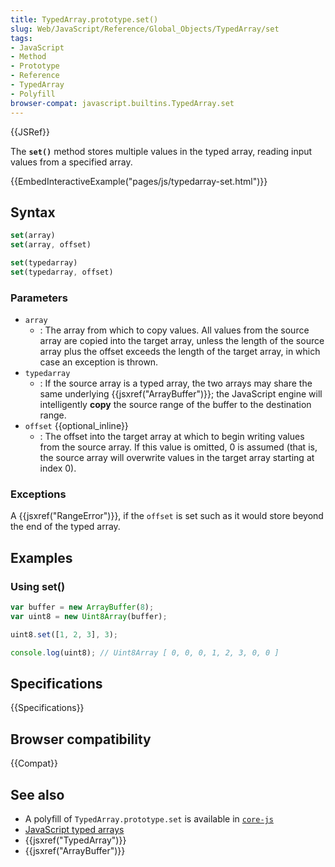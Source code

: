 ```yaml
---
title: TypedArray.prototype.set()
slug: Web/JavaScript/Reference/Global_Objects/TypedArray/set
tags:
- JavaScript
- Method
- Prototype
- Reference
- TypedArray
- Polyfill
browser-compat: javascript.builtins.TypedArray.set
---
```

{{JSRef}}

The **`set()`** method stores multiple values in the typed array, reading input
values from a specified array.

{{EmbedInteractiveExample("pages/js/typedarray-set.html")}}

## Syntax

```js
set(array)
set(array, offset)

set(typedarray)
set(typedarray, offset)
```

### Parameters

- `array`
  - : The array from which to copy values. All values from the source array are
    copied into the target array, unless the length of the source array plus the
    offset exceeds the length of the target array, in which case an exception is
    thrown.
- `typedarray`
  - : If the source array is a typed array, the two arrays may share the same
    underlying {{jsxref("ArrayBuffer")}}; the JavaScript engine will
    intelligently **copy** the source range of the buffer to the destination
    range.
- `offset` {{optional_inline}}
  - : The offset into the target array at which to begin writing values from the
    source array. If this value is omitted, 0 is assumed (that is, the source
    array will overwrite values in the target array starting at index 0).

### Exceptions

A {{jsxref("RangeError")}}, if the `offset` is set such as it would
store beyond the end of the typed array.

## Examples

### Using set()

```js
var buffer = new ArrayBuffer(8);
var uint8 = new Uint8Array(buffer);

uint8.set([1, 2, 3], 3);

console.log(uint8); // Uint8Array [ 0, 0, 0, 1, 2, 3, 0, 0 ]
```

## Specifications

{{Specifications}}

## Browser compatibility

{{Compat}}

## See also

- A polyfill of `TypedArray.prototype.set` is available in
  [`core-js`](https://github.com/zloirock/core-js#ecmascript-typed-arrays)
- [JavaScript typed arrays](/en-US/docs/Web/JavaScript/Typed_arrays)
- {{jsxref("TypedArray")}}
- {{jsxref("ArrayBuffer")}}
